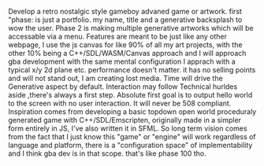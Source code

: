 Develop a retro nostalgic style gameboy advaned game or artwork. first "phase: is just a portfolio. my name, title and a generative backsplash to wow the user. Phase 2 is making multiple generative artworks which will be accessable via a menu.
Features are meant to be just like any other webpage, I use the js canvas for like 90% of all my art projects, with the other 10% being a C++/SDL/WASM/Canvas approach and I will approach gba development with the same mental configuration I apprach with a typical x/y 2d plane etc.
performance doesn't matter.
it has no selling points and will not stand out, I am creating lost media.
Time will drive the Generative aspect by default. Interaction may follow
Technical hurldes aside ,there's always a first step. Absolute first goal is to output hello world to the screen with no user interaction.
It will never be 508 compliant.
Inspiration comes from developing a basic topdown open world proceduraly generated game with C++/SDL/Emscripten, originally made in a simpler form entirely in JS, I've also written it in SFML. So long term vision comes from the fact that I just know this "game" or "engine" will work regardless of language and platform, there is a "configuration space" of implementability and I think gba dev is in that scope. that's like phase 100 tho.